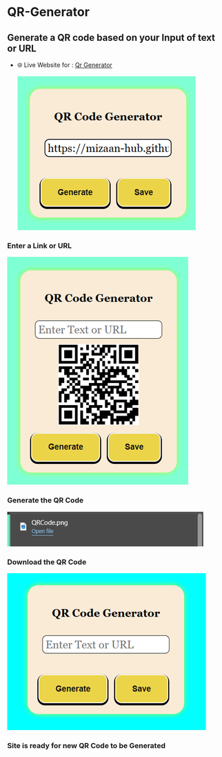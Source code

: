 # QR-Generator
## Generate a QR code based on your Input of text or URL
- 🌐 Live Website for : [Qr Generator](https://mizaan-hub.github.io/QR-Generator/)<br><br>
<img src="images/website.png"><br>

### Enter a Link or URL <br>
<img src="images/website1.png"><br>
### Generate the QR Code <br>
<img src="images/website2.png"><br>
### Download the QR Code <br>
<img src="images/website3.png"><br>
### Site is ready for new QR Code to be Generated
